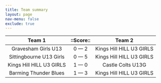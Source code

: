 ```yaml
---
title: Team summary
layout: page
nav-menu: false
exclude: true
---
```




|          Team 1          |  ::Score::  |          Team 2          |
|:------------------------:|:-----------:|:------------------------:|
|   Gravesham Girls U13    | 0 &mdash; 2 | Kings Hill HILL U3 GIRLS |
| Sittingbourne U13 Girls  | 0 &mdash; 5 | Kings Hill HILL U3 GIRLS |
| Kings Hill HILL U3 GIRLS | 1 &mdash; 0 |    Castle Colts U13G     |
|  Barming Thunder Blues   | 1 &mdash; 3 | Kings Hill HILL U3 GIRLS |

 <br /><br /><br />